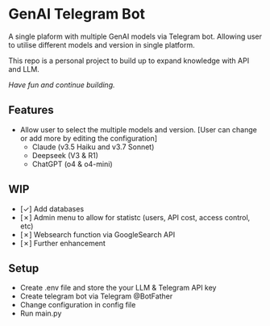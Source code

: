 # GenAI Telegram Bot
A single plaform with multiple GenAI models via Telegram bot. Allowing user to utilise different models and version in single platform.

This repo is a personal project to build up to expand knowledge with API and LLM.   

*Have fun and continue building.*

## Features
- Allow user to select the multiple models and version. [User can change or add more by editing the configuration]
    - Claude (v3.5 Haiku and v3.7 Sonnet)
    - Deepseek (V3 & R1)
    - ChatGPT (o4 & o4-mini)

##  WIP
- [&check;] Add databases
- [&cross;] Admin menu to allow for statistc (users, API cost, access control, etc)
- [&cross;] Websearch function via GoogleSearch API
- [&cross;] Further enhancement

## Setup
- Create .env file and store the your LLM & Telegram API key
- Create telegram bot via Telegram @BotFather
- Change configuration in config file
- Run main.py
